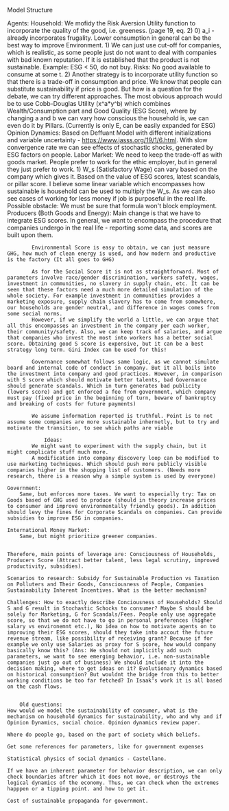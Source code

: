 Model Structure

Agents:
    Household:
        We mofidy the Risk Aversion Utility function to incorporate the quality of the good, i.e. greeness. (page 19, eq. 2)
            0) a_i - already incorporates frugality. Lower consumption in general can be the best way to improve Environment.
            1) We can just use cut-off for companies, which is realistic, as some people just do not want to deal with companies with bad known reputation. If it is established that the product is not sustainable. Example: ESG < 50, do not buy. Risks: No good available to consume at some t.
            2) Another strategy is to incorporate utility function so that there is a trade-off in consumption and price. We know that people can substitute sustainability if price is good. But how is a question for the debate, we can try different approaches. The most obvious approach would be to use Cobb-Douglas Utility (x^a*y^b) which combines Wealth/Consumption part and Good Quality (ESG Score), where by changing a and b we can vary how conscious the household is, we can even do it by Pillars. (Currently is only E, can be easily expanded for ESG)
        Opinion Dynamics:
            Based on Deffuant Model with different initializations and variable uncertainty - https://www.jasss.org/19/1/6.html. With slow convergence rate we can see effects of stochastic shocks, generated by ESG factors on people.
    Labor Market:
        We need to keep the trade-off as with goods market. People prefer to work for the ethic employer, but in general they just prefer to work.
            1) W_s (Satisfactory Wage) can vary based on the company which gives it. Based on the value of ESG scores, latest scandals, or pillar score. I believe some linear variable which encompasses how sustainable is household can be used to multiply the W_s. As we can also see cases of working for less money if job is purposeful in the real life. Possible obstacle: We must be sure that formula won't block employment.
    Producers (Both Goods and Energy):
        Main change is that we have to integrate ESG scores. In general, we want to encompass the procedure that companies undergo in the real life - reporting some data, and scores are built upon them.
           
            Environmental Score is easy to obtain, we can just measure GHG, how much of clean energy is used, and how modern and productive is the factory (It all goes to GHG)
            
            As for the Social Score it is not as straightforward. Most of parameters involve race/gender discrimination, workers safety, wages, investment in communities, no slavery in supply chain, etc. It can be seen that these factors need a much more detailed simulation of the whole society. For example investment in communities provides a marketing exposure, supply chain slavery has to come from somewhere, our households are gender neutral, and difference in wages comes from some social norms.
            However, if we simplify the world a little, we can argue that all this encompasses an investment in the company per each worker, their community/safety. Also, we can keep track of salaries, and argue that companies who invest the most into workers has a better social score. Obtaining good S score is expensive, but it can be a best strategy long term. Gini Index can be used for this!

            Governance somewhat follows same logic, as we cannot simulate board and internal code of conduct in company. But it all boils into the investment into company and good practices. However, in comparison with S score which should motivate better talents, bad Governance should generate scandals. Which in turn generates bad publicity (lowers score) and got enforced a fee from government, which company must pay (fixed price in the beginning of turn, beware of bankruptcy and breaking of costs for future payments)

            We assume information reported is truthful. Point is to not assume some companies are more sustainable inhernetly, but to try and motivate the transition, to see which paths are viable

                Ideas:
            We might want to experiment with the supply chain, but it might complicate stuff much more.
            A modification into company discovery loop can be modified to use marketing techniques. Which should push more publicly visible companies higher in the shopping list of customers. (Needs more research, there is a reason why a simple system is used by everyone)
        
    Government:
        Same, but enforces more taxes. We want to especially try: Tax on Goods based of GHG used to produce (should in theory increase prices to consumer and improve environmentally friendly goods). In addition should levy the fines for Corporate Scandals on companies. Can provide subsidies to improve ESG in companies.
    
    International Money Market:
        Same, but might prioritize greener companies.


    Therefore, main points of leverage are: Consciousness of Households, Producers Score (Attract better talent, less legal scrutiny, improved productivity, subsidies).

    Scenarios to research: Subsidy for Sustainable Production vs Taxation on Polluters and Their Goods, Consciousness of People, Companies Sustainability Inherent Incentives. What is the better mechanism?

    Challenges: How to exactly describe Conciousness of Households? Should S and G result in Stochastic Schocks to consumer? Maybe S should be solely for Marketing, G for Scandals/Fees. People only use aggregate score, so that we do not have to go in personal preferences (higher salary vs environemnt etc.), No idea on how to motivate agents on to improving their ESG scores, should they take into accout the future revenue stream, like possibility of receiving grant? Because if for example we only use Salaries as proxy for S score, how would company basically know this? (Ans: We should not implicitly add such parameters, we want to see emerging behavior, i.e. non-sustainable companies just go out of business) We should include it into the decision making, where to get ideas on it? Evolutionary dynamics based on historical consumption? But wouldnt the bridge from this to better working conditions be too far fetched? In Isaak's work it is all based on the cash flows.


        Old questions:
    How would we model the sustainability of consumer, what is the mechanism on household dynamics for sustainability, who and why and if
    Opinion Dynamics, social choice. Opinion dynamics review paper.

    Where do people go, based on the part of society which beliefs.

    Get some references for parameters, like for government expenses

    Statistical physics of social dynamics - Castellano.

    If we have an inherent parameter for behavior description, we can only check boundaries aftrer which it does not move, or destroys the logical dynamics of the economy. Thus, we can check when the extremes happpen or a tipping point. and how to get it.

    Cost of sustainable propaganda for government.